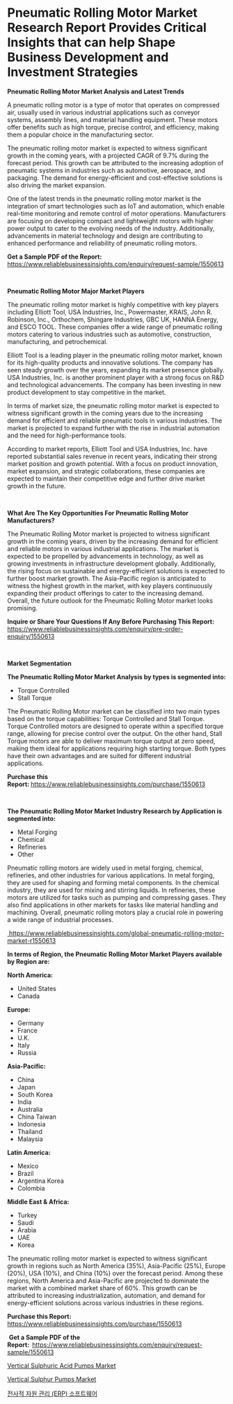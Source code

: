 <p><h1>Pneumatic Rolling Motor Market Research Report Provides Critical Insights that can help Shape Business Development and Investment Strategies</h1></p><p><strong>Pneumatic Rolling Motor Market Analysis and Latest Trends</strong></p>
<p><p>A pneumatic rolling motor is a type of motor that operates on compressed air, usually used in various industrial applications such as conveyor systems, assembly lines, and material handling equipment. These motors offer benefits such as high torque, precise control, and efficiency, making them a popular choice in the manufacturing sector.</p><p>The pneumatic rolling motor market is expected to witness significant growth in the coming years, with a projected CAGR of 9.7% during the forecast period. This growth can be attributed to the increasing adoption of pneumatic systems in industries such as automotive, aerospace, and packaging. The demand for energy-efficient and cost-effective solutions is also driving the market expansion.</p><p>One of the latest trends in the pneumatic rolling motor market is the integration of smart technologies such as IoT and automation, which enable real-time monitoring and remote control of motor operations. Manufacturers are focusing on developing compact and lightweight motors with higher power output to cater to the evolving needs of the industry. Additionally, advancements in material technology and design are contributing to enhanced performance and reliability of pneumatic rolling motors.</p></p>
<p><strong>Get a Sample PDF of the Report:&nbsp;</strong> <a href="https://www.reliablebusinessinsights.com/enquiry/request-sample/1550613">https://www.reliablebusinessinsights.com/enquiry/request-sample/1550613</a></p>
<p>&nbsp;</p>
<p><strong>Pneumatic Rolling Motor Major Market Players</strong></p>
<p><p>The pneumatic rolling motor market is highly competitive with key players including Elliott Tool, USA Industries, Inc., Powermaster, KRAIS, John R. Robinson, Inc., Orthochem, Shingare Industries, GBC UK, HANNA Energy, and ESCO TOOL. These companies offer a wide range of pneumatic rolling motors catering to various industries such as automotive, construction, manufacturing, and petrochemical.</p><p>Elliott Tool is a leading player in the pneumatic rolling motor market, known for its high-quality products and innovative solutions. The company has seen steady growth over the years, expanding its market presence globally. USA Industries, Inc. is another prominent player with a strong focus on R&D and technological advancements. The company has been investing in new product development to stay competitive in the market.</p><p>In terms of market size, the pneumatic rolling motor market is expected to witness significant growth in the coming years due to the increasing demand for efficient and reliable pneumatic tools in various industries. The market is projected to expand further with the rise in industrial automation and the need for high-performance tools.</p><p>According to market reports, Elliott Tool and USA Industries, Inc. have reported substantial sales revenue in recent years, indicating their strong market position and growth potential. With a focus on product innovation, market expansion, and strategic collaborations, these companies are expected to maintain their competitive edge and further drive market growth in the future.</p></p>
<p>&nbsp;</p>
<p><strong>What Are The Key Opportunities For Pneumatic Rolling Motor Manufacturers?</strong></p>
<p><p>The Pneumatic Rolling Motor market is projected to witness significant growth in the coming years, driven by the increasing demand for efficient and reliable motors in various industrial applications. The market is expected to be propelled by advancements in technology, as well as growing investments in infrastructure development globally. Additionally, the rising focus on sustainable and energy-efficient solutions is expected to further boost market growth. The Asia-Pacific region is anticipated to witness the highest growth in the market, with key players continuously expanding their product offerings to cater to the increasing demand. Overall, the future outlook for the Pneumatic Rolling Motor market looks promising.</p></p>
<p><strong>Inquire or Share Your Questions If Any Before Purchasing This Report:</strong> <a href="https://www.reliablebusinessinsights.com/enquiry/pre-order-enquiry/1550613">https://www.reliablebusinessinsights.com/enquiry/pre-order-enquiry/1550613</a></p>
<p>&nbsp;</p>
<p><strong>Market Segmentation</strong></p>
<p><strong>The Pneumatic Rolling Motor Market Analysis by types is segmented into:</strong></p>
<p><ul><li>Torque Controlled</li><li>Stall Torque</li></ul></p>
<p><p>The Pneumatic Rolling Motor market can be classified into two main types based on the torque capabilities: Torque Controlled and Stall Torque. Torque Controlled motors are designed to operate within a specified torque range, allowing for precise control over the output. On the other hand, Stall Torque motors are able to deliver maximum torque output at zero speed, making them ideal for applications requiring high starting torque. Both types have their own advantages and are suited for different industrial applications.</p></p>
<p><strong>Purchase this Report:&nbsp;</strong><a href="https://www.reliablebusinessinsights.com/purchase/1550613">https://www.reliablebusinessinsights.com/purchase/1550613</a></p>
<p>&nbsp;</p>
<p><strong>The Pneumatic Rolling Motor Market Industry Research by Application is segmented into:</strong></p>
<p><ul><li>Metal Forging</li><li>Chemical</li><li>Refineries</li><li>Other</li></ul></p>
<p><p>Pneumatic rolling motors are widely used in metal forging, chemical, refineries, and other industries for various applications. In metal forging, they are used for shaping and forming metal components. In the chemical industry, they are used for mixing and stirring liquids. In refineries, these motors are utilized for tasks such as pumping and compressing gases. They also find applications in other markets for tasks like material handling and machining. Overall, pneumatic rolling motors play a crucial role in powering a wide range of industrial processes.</p></p>
<p><a href="https://www.reliablebusinessinsights.com/global-pneumatic-rolling-motor-market-r1550613">&nbsp;https://www.reliablebusinessinsights.com/global-pneumatic-rolling-motor-market-r1550613</a></p>
<p><strong>In terms of Region, the Pneumatic Rolling Motor Market Players available by Region are:</strong></p>
<p>
    <p> <strong> North America: </strong>
        <ul>
            <li>United States</li>
            <li>Canada</li>
        </ul>
        </p> 
    <p> <strong> Europe: </strong>
        <ul>
            <li>Germany</li>
            <li>France</li>
            <li>U.K.</li>
            <li>Italy</li>
            <li>Russia</li>
        </ul>
        </p> 
    <p> <strong> Asia-Pacific: </strong>
        <ul>
            <li>China</li>
            <li>Japan</li>
            <li>South Korea</li>
            <li>India</li>
            <li>Australia</li>
            <li>China Taiwan</li>
            <li>Indonesia</li>
            <li>Thailand</li>
            <li>Malaysia</li>
        </ul>
        </p> 
    <p> <strong> Latin America: </strong>
        <ul>
            <li>Mexico</li>
            <li>Brazil</li>
            <li>Argentina Korea</li>
            <li>Colombia</li>
        </ul>
        </p> 
    <p> <strong> Middle East & Africa: </strong>
        <ul>
            <li>Turkey</li>
            <li>Saudi</li>
            <li>Arabia</li>
            <li>UAE</li>
            <li>Korea</li>
        </ul>
    </p>
    </p>
<p><p>The pneumatic rolling motor market is expected to witness significant growth in regions such as North America (35%), Asia-Pacific (25%), Europe (20%), USA (10%), and China (10%) over the forecast period. Among these regions, North America and Asia-Pacific are projected to dominate the market with a combined market share of 60%. This growth can be attributed to increasing industrialization, automation, and demand for energy-efficient solutions across various industries in these regions.</p></p>
<p><strong>Purchase this Report: </strong><a href="https://www.reliablebusinessinsights.com/purchase/1550613">https://www.reliablebusinessinsights.com/purchase/1550613</a></p>
<p>&nbsp;<strong>Get a Sample PDF of the Report:&nbsp;&nbsp;</strong><a href="https://www.reliablebusinessinsights.com/enquiry/request-sample/1550613">https://www.reliablebusinessinsights.com/enquiry/request-sample/1550613</a></p>
<p><strong></strong></p>
<p><p><a href="https://github.com/refatkhan11277/Market-Research-Report-List-1/blob/main/vertical-sulphuric-acid-pumps-market.md">Vertical Sulphuric Acid Pumps Market</a></p><p><a href="https://github.com/ikahanika44/Market-Research-Report-List-1/blob/main/vertical-sulphur-pumps-market.md">Vertical Sulphur Pumps Market</a></p><p><a href="https://github.com/valroy852/Market-Research-Report-List-2/blob/main/5304578174335.md">전사적 자원 관리 (ERP) 소프트웨어</a></p></p>
